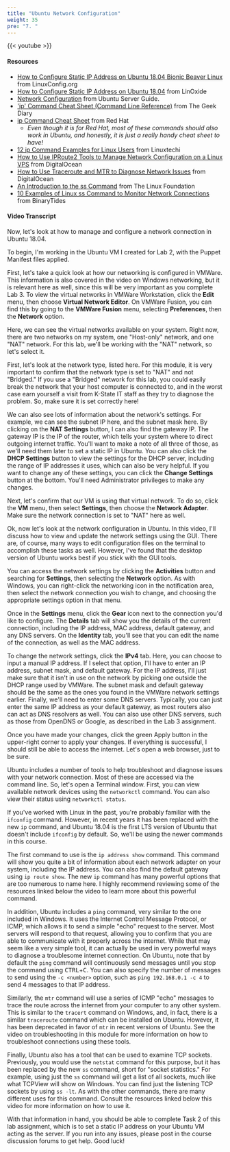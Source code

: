 ```yaml
---
title: "Ubuntu Network Configuration"
weight: 35
pre: "7. "
---
```


{{< youtube  >}}

#### Resources

* [How to Configure Static IP Address on Ubuntu 18.04 Bionic Beaver Linux](https://linuxconfig.org/how-to-configure-static-ip-address-on-ubuntu-18-04-bionic-beaver-linux) from LinuxConfig.org
* [How to Configure Static IP Address on Ubuntu 18.04](https://linoxide.com/linux-how-to/configure-static-ip-address-ubuntu/) from LinOxide
* [Network Configuration](https://help.ubuntu.com/lts/serverguide/network-configuration.html) from Ubuntu Server Guide.
* ['ip' Command Cheat Sheet (Command Line Reference)](https://www.thegeekdiary.com/ip-command-cheat-sheet-command-line-reference/) from The Geek Diary
* [ip Command Cheat Sheet](https://access.redhat.com/sites/default/files/attachments/rh_ip_command_cheatsheet_1214_jcs_print.pdf) from Red Hat
  - _Even though it is for Red Hat, most of these commands should also work in Ubuntu, and honestly, it is just a really handy cheat sheet to have!_
* [12 ip Command Examples for Linux Users](https://www.linuxtechi.com/ip-command-examples-for-linux-users/) from Linuxtechi
* [How to Use IPRoute2 Tools to Manage Network Configuration on a Linux VPS](https://www.digitalocean.com/community/tutorials/how-to-use-iproute2-tools-to-manage-network-configuration-on-a-linux-vps#how-to-configure-network-interfaces-and-addresses) from DigitalOcean
* [How to Use Traceroute and MTR to Diagnose Network Issues](https://www.digitalocean.com/community/tutorials/how-to-use-traceroute-and-mtr-to-diagnose-network-issues) from DigitalOcean
* [An Introduction to the ss Command](https://www.linux.com/learn/intro-to-linux/2017/7/introduction-ss-command) from The Linux Foundation
* [10 Examples of Linux ss Command to Monitor Network Connections](https://www.binarytides.com/linux-ss-command/) from BinaryTides

#### Video Transcript

Now, let's look at how to manage and configure a network connection in Ubuntu 18.04.

To begin, I'm working in the Ubuntu VM I created for Lab 2, with the Puppet Manifest files applied.

First, let's take a quick look at how our networking is configured in VMWare. This information is also covered in the video on Windows networking, but it is relevant here as well, since this will be very important as you complete Lab 3. To view the virtual networks in VMWare Workstation, click the **Edit** menu, then choose **Virtual Network Editor**. On VMWare Fusion, you can find this by going to the **VMWare Fusion** menu, selecting **Preferences**, then the **Network** option.

Here, we can see the virtual networks available on your system. Right now, there are two networks on my system, one "Host-only" network, and one "NAT" network. For this lab, we'll be working with the "NAT" network, so let's select it.

First, let's look at the network type, listed here. For this module, it is very important to confirm that the network type is set to "NAT" and not "Bridged." If you use a "Bridged" network for this lab, you could easily break the network that your host computer is connected to, and in the worst case earn yourself a visit from K-State IT staff as they try to diagnose the problem. So, make sure it is set correctly here!

We can also see lots of information about the network's settings. For example, we can see the subnet IP here, and the subnet mask here. By clicking on the **NAT Settings** button, I can also find the gateway IP. The gateway IP is the IP of the router, which tells your system where to direct outgoing internet traffic. You'll want to make a note of all three of those, as we'll need them later to set a static IP in Ubuntu. You can also click the **DHCP Settings** button to view the settings for the DHCP server, including the range of IP addresses it uses, which can also be very helpful. If you want to change any of these settings, you can click the **Change Settings** button at the bottom. You'll need Administrator privileges to make any changes.

Next, let's confirm that our VM is using that virtual network. To do so, click the **VM** menu, then select **Settings**, then choose the **Network Adapter**. Make sure the network connection is set to "NAT" here as well.

Ok, now let's look at the network configuration in Ubuntu. In this video, I'll discuss how to view and update the network settings using the GUI. There are, of course, many ways to edit configuration files on the terminal to accomplish these tasks as well. However, I've found that the desktop version of Ubuntu works best if you stick with the GUI tools.

You can access the network settings by clicking the **Activities** button and searching for **Settings**, then selecting the **Network** option. As with Windows, you can right-click the networking icon in the notification area, then select the network connection you wish to change, and choosing the appropriate settings option in that menu.

Once in the **Settings** menu, click the **Gear** icon next to the connection you'd like to configure. The **Details** tab will show you the details of the current connection, including the IP address, MAC address, default gateway, and any DNS servers. On the **Identity** tab, you'll see that you can edit the name of the connection, as well as the MAC address.

To change the network settings, click the **IPv4** tab. Here, you can choose to input a manual IP address. If I select that option, I'll have to enter an IP address, subnet mask, and default gateway. For the IP address, I'll just make sure that it isn't in use on the network by picking one outside the DHCP range used by VMWare. The subnet mask and default gateway should be the same as the ones you found in the VMWare network settings earlier. Finally, we'll need to enter some DNS servers. Typically, you can just enter the same IP address as your default gateway, as most routers also can act as DNS resolvers as well. You can also use other DNS servers, such as those from OpenDNS or Google, as described in the Lab 3 assignment.

Once you have made your changes, click the green Apply button in the upper-right corner to apply your changes. If everything is successful, I should still be able to access the internet. Let's open a web browser, just to be sure.

Ubuntu includes a number of tools to help troubleshoot and diagnose issues with your network connection. Most of these are accessed via the command line. So, let's open a Terminal window. First, you can view available network devices using the `networkctl` command. You can also view their status using `networkctl status`.

If you've worked with Linux in the past, you're probably familiar with the `ifconfig` command. However, in recent years it has been replaced with the new `ip` command, and Ubuntu 18.04 is the first LTS version of Ubuntu that doesn't include `ifconfig` by default. So, we'll be using the newer commands in this course.

The first command to use is the `ip address show` command. This command will show you quite a bit of information about each network adapter on your system, including the IP address. You can also find the default gateway using `ip route show`. The new `ip` command has many powerful options that are too numerous to name here. I highly recommend reviewing some of the resources linked below the video to learn more about this powerful command.

In addition, Ubuntu includes a `ping` command, very similar to the one included in Windows. It uses the Internet Control Message Protocol, or ICMP, which allows it to send a simple "echo" request to the server. Most servers will respond to that request, allowing you to confirm that you are able to communicate with it properly across the internet. While that may seem like a very simple tool, it can actually be used in very powerful ways to diagnose a troublesome internet connection. On Ubuntu, note that by default the `ping` command will continuously send messages until you stop the command using <kbd>CTRL</kbd>+<kbd>C</kbd>. You can also specify the number of messages to send using the `-c <number>` option, such as `ping 192.168.0.1 -c 4` to send 4 messages to that IP address.

Similarly, the `mtr` command will use a series of ICMP "echo" messages to trace the route across the internet from your computer to any other system. This is similar to the `tracert` command on Windows, and, in fact, there is a similar `traceroute` command which can be installed on Ubuntu. However, it has been deprecated in favor of `mtr` in recent versions of Ubuntu. See the video on troubleshooting in this module for more information on how to troubleshoot connections using these tools.

Finally, Ubuntu also has a tool that can be used to examine TCP sockets. Previously, you would use the `netstat` command for this purpose, but it has been replaced by the new `ss` command, short for "socket statistics." For example, using just the `ss` command will get a list of all sockets, much like what TCPView will show on Windows. You can find just the listening TCP sockets by using `ss -lt`. As with the other commands, there are many different uses for this command. Consult the resources linked below this video for more information on how to use it.

With that information in hand, you should be able to complete Task 2 of this lab assignment, which is to set a static IP address on your Ubuntu VM acting as the server. If you run into any issues, please post in the course discussion forums to get help. Good luck!
